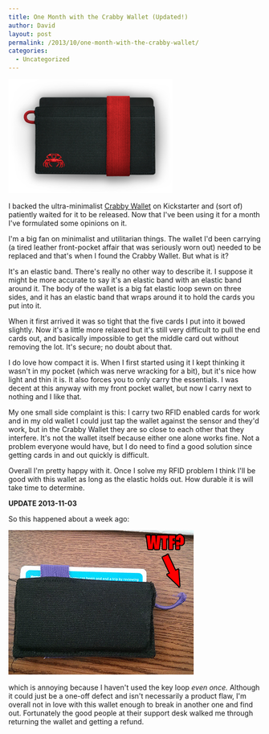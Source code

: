 ```yaml
---
title: One Month with the Crabby Wallet (Updated!)
author: David
layout: post
permalink: /2013/10/one-month-with-the-crabby-wallet/
categories:
  - Uncategorized
---
```

![Crabby Wallet logo](/post-images/crabby-wallet.png)

I backed the ultra-minimalist [Crabby Wallet](http://www.crabbygear.com/) on Kickstarter and (sort of) patiently waited for it to be released. Now that I've been using it for a month I've formulated some opinions on it.



I'm a big fan on minimalist and utilitarian things. The wallet I'd been carrying (a tired leather front-pocket affair that was seriously worn out) needed to be replaced and that's when I found the Crabby Wallet. But what is it?

It's an elastic band. There's really no other way to describe it. I suppose it might be more accurate to say it's an elastic band with an elastic band around it. The body of the wallet is a big fat elastic loop sewn on three sides, and it has an elastic band that wraps around it to hold the cards you put into it.

When it first arrived it was so tight that the five cards I put into it bowed slightly. Now it's a little more relaxed but it's still very difficult to pull the end cards out, and basically impossible to get the middle card out without removing the lot. It's secure; no doubt about that.

I do love how compact it is. When I first started using it I kept thinking it wasn't in my pocket (which was nerve wracking for a bit), but it's nice how light and thin it is. It also forces you to only carry the essentials. I was decent at this anyway with my front pocket wallet, but now I carry next to nothing and I like that.

My one small side complaint is this: I carry two RFID enabled cards for work and in my old wallet I could just tap the wallet against the sensor and they'd work, but in the Crabby Wallet they are so close to each other that they interfere. It's not the wallet itself because either one alone works fine. Not a problem everyone would have, but I do need to find a good solution since getting cards in and out quickly is difficult.

Overall I'm pretty happy with it. Once I solve my RFID problem I think I'll be good with this wallet as long as the elastic holds out. How durable it is will take time to determine.

**UPDATE 2013-11-03**

So this happened about a week ago:

![Busted Crabby wallet](/post-images/busted-crabby-wallet.png)

which is annoying because I haven't used the key loop *even once.* Although it could just be a one-off defect and isn't necessarily a product flaw, I'm overall not in love with this wallet enough to break in another one and find out. Fortunately the good people at their support desk walked me through returning the wallet and getting a refund.

